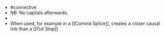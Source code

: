 - #connective
- NB: No capitals afterwards.
-
- When used, for example in a [[Comma Splice]], creates a closer causal link than a [[Full Stop]]